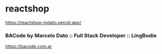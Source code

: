 # reactshop
https://reactshop-mdato.vercel.app/

### BACode by Marcelo Dato :: Full Stack Developer :: LingBodie
https://bacode.com.ar
